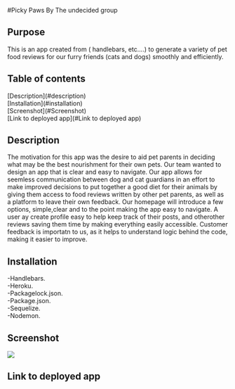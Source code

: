 #Picky Paws
By The undecided group
## Purpose
This is an app created from ( handlebars, etc....) to generate a variety of pet food reviews for our furry friends (cats and dogs) smoothly and efficiently.
## Table of contents
<div> [Description](#description) </div>
<div>[Installation](#installation)</div>
<div>[Screenshot](#Screenshot)</div>
<div>[Link to deployed app](#Link to deployed app)</div>

## Description
The motivation for this app was the desire to aid pet parents in deciding what may be the best nourishment for their own pets. Our team wanted to design an app that is clear and easy to navigate. Our app allows for seemless communication between 
dog and cat guardians in an effort to make improved decisions to put together a good diet for their animals by giving them access to food reviews written by other pet parents, as well as a platform to leave their own feedback. 
Our homepage will introduce a few options, simple,clear and to the point making the app easy to navigate. A user ay create profile easy to help keep track of their posts, and otherother reviews saving them time by making everything easily accessible. Customer feedback is importatn to us, as it helps to understand logic behind the code, making it easier to improve.

## Installation
<div>-Handlebars. </div>
<div>-Heroku.<div>
<div>-Packagelock.json.</div>
<div>-Package.json.</div>
<div>-Sequelize. </div>
<div>-Nodemon.</div>


## Screenshot
![](./demoScreenshot.png)

## Link to deployed app 
